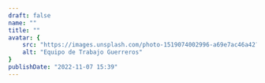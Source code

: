 ```yaml
---
draft: false
name: ""
title: ""
avatar: {
    src: "https://images.unsplash.com/photo-1519074002996-a69e7ac46a42?w=500&auto=format&fit=crop&q=60&ixlib=rb-4.0.3&ixid=M3wxMjA3fDB8MHxzZWFyY2h8N3x8VW4lMjBncnVwbyUyMGRlJTIwcGVyc29uYXMlMjB0cmFiYWphbmRvJTIwZW4lMjBjb21wdXRhZG9yYXMlMjBwb3J0JUMzJUExdGlsZXN8ZW58MHx8MHx8fDA%3D",
    alt: "Equipo de Trabajo Guerreros"
}
publishDate: "2022-11-07 15:39"
---
```

